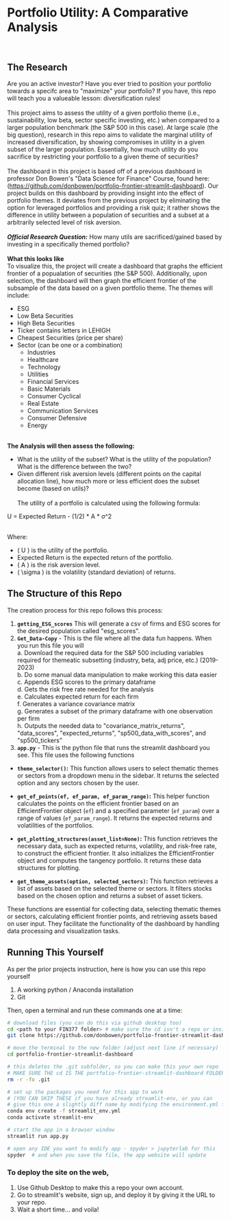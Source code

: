 # Portfolio Utility: A Comparative Analysis <br> <br>
## The Research <br> 
Are you an active investor? Have you ever tried to position your portfolio towards a specifc area to "maximize" your portfolio? If you have, this repo will teach you a valueable lesson: diversification rules! <br> <br>
This project aims to assess the utility of a given portfolio theme (i.e., sustainability, low beta, sector specific investing, etc.) when compared to a larger population benchmark (the S&P 500 in this case). At large scale (the big question), research in this repo aims to validate the marginal utility of increased diversification, by showing compromises in utility in a given subset of the larger population. Essentially, how much utility do you sacrifice by restricting your portfolio to a given theme of securities? <br> <br>
The dashboard in this project is based off of a previous dashboard in professor Don Bowen's "Data Science for Finance" Course, found here:(https://github.com/donbowen/portfolio-frontier-streamlit-dashboard). Our project builds on this dashboard by providing insight into the effect of portfolio themes. It deviates from the previous project by eliminating the option for leveraged portfolios and providing a risk quiz; it rather shows the difference in utility between a population of securities and a subset at a arbitrarily selected level of risk aversion. <br> <br>
***Official Research Question:*** How many utils are sacrificed/gained based by investing in a specifically themed portfolio? <br><br>
**What this looks like** <br>
To visualize this, the project will create a dashboard that graphs the efficient frontier of a popualation of securities (the S&P 500). Additionally, upon selection, the dashboard will then graph the efficient frontier of the subsample of the data based on a given portfolio theme. The themes will include:
 - ESG <br>
 - Low Beta Securities
 - High Beta Securities
 - Ticker contains letters in LEHIGH
 - Cheapest Securities (price per share)
 - Sector (can be one or a combination)<br>
   - Industries
   - Healthcare
   - Technology
   - Utilities
   - Financial Services
   - Basic Materials
   - Consumer Cyclical
   - Real Estate
   - Communication Services
   - Consumer Defensive
   - Energy
 <br> <br>

**The Analysis will then assess the following:** <br>
 - What is the utility of the subset? What is the utility of the population? What is the difference between the two? <br>
 - Given different risk aversion levels (different points on the capital allocation line), how much more or less efficient does the subset become (based on utils)? <br> <br>
The utility of a portfolio is calculated using the following formula:

U = Expected Return - (1/2) * A * σ^2
<br> <br>

Where:
- \( U \) is the utility of the portfolio.
- Expected Return is the expected return of the portfolio.
- \( A \) is the risk aversion level.
- \( \sigma \) is the volatility (standard deviation) of returns.


## The Structure of this Repo<br>
The creation process for this repo follows this process: <br>
1. **`getting_ESG_scores`** This will generate a csv of firms and ESG scores for the desired population called "esg_scores".
1. **`Get_Data-Copy`** - This is the file where all the data fun happens. When you run this file you will <br>
  a. Download the required data for the S&P 500 including variables required for themeatic subsetting (industry, beta, adj price, etc.) (2019-2023) <br>
  b. Do some manual data manipulation to make working this data easier <br>
  c. Appends ESG scores to the primary dataframe <br>
  d. Gets the risk free rate needed for the analysis <br>
  e. Calculates expected return for each firm <br>
  f. Generates a variance covariance matrix <br>
  g. Generates a subset of the primary dataframe with one observation per firm <br>
  h. Outputs the needed data to "covariance_matrix_returns", "data_scores", "expected_returns", "sp500_data_with_scores", and "sp500_tickers"
1. **`app.py`** - This is the python file that runs the streamlit dashboard you see. This file uses the following functions
 - **`theme_selector()`:** This function allows users to select thematic themes    or sectors from a dropdown menu in the sidebar. It returns the selected option     and any sectors chosen by the user.

 - **`get_ef_points(ef, ef_param, ef_param_range)`:** This helper function         calculates the points on the efficient frontier based on an EfficientFrontier      object (`ef`) and a specified parameter (`ef_param`) over a range of values        (`ef_param_range`). It returns the expected returns and volatilities of the        portfolios.

 - **`get_plotting_structures(asset_list=None)`:** This function retrieves the     necessary data, such as expected returns, volatility, and risk-free rate, to       construct the efficient frontier. It also initializes the EfficientFrontier        object and computes the tangency portfolio. It returns these data structures for   plotting.

 - **`get_theme_assets(option, selected_sectors)`:** This function retrieves a     list of assets based on the selected theme or sectors. It filters stocks based on  the chosen option and returns a subset of asset tickers.

These functions are essential for collecting data, selecting thematic themes or sectors, calculating efficient frontier points, and retrieving assets based on user input. They facilitate the functionality of the dashboard by handling data processing and visualization tasks.

## Running This Yourself
As per the prior projects instruction, here is how you can use this repo yourself
1. A working python / Anaconda installation
1. Git 

Then, open a terminal and run these commands one at a time:

```sh
# download files (you can do this via github desktop too)
cd <path to your FIN377 folder> # make sure the cd isn't a repo or inside a repo!
git clone https://github.com/donbowen/portfolio-frontier-streamlit-dashboard.git

# move the terminal to the new folder (adjust next line if necessary)
cd portfolio-frontier-streamlit-dashboard  

# this deletes the .git subfolder, so you can make this your own repo
# MAKE SURE THE cd IS THE portfolio-frontier-streamlit-dashboard FOLDER FIRST!
rm -r -fo .git 

# set up the packages you need for this app to work 
# (YOU CAN SKIP THESE if you have already streamlit-env, or you can 
# give this one a slightly diff name by modifying the environment.yml file)
conda env create -f streamlit_env.yml
conda activate streamlit-env

# start the app in a browser window
streamlit run app.py

# open any IDE you want to modify app - spyder > jupyterlab for this
spyder  # and when you save the file, the app website will update
```

### To deploy the site on the web, 
1. Use Github Desktop to make this a repo your own account. 
1. Go to streamlit's website, sign up, and deploy it by giving it the URL to your repo.
1. Wait a short time... and voila!






